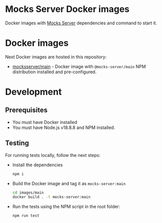 # Mocks Server Docker images

Docker images with [Mocks Server](https://www.mocks-server.org) dependencies and command to start it.

# Docker images

Next Docker images are hosted in this repository:

* [mocksserver/main](https://hub.docker.com/repository/docker/mocksserver/main) - Docker image with `@mocks-server/main` NPM distribution installed and pre-configured.

# Development

## Prerequisites

* You must have Docker installed
* You must have Node.js v18.8.8 and NPM installed.

## Testing

For running tests locally, follow the next steps:

* Install the dependencies
  ```sh
  npm i
  ```
* Build the Docker image and tag it as `mocks-server:main`
  ```sh
  cd images/main
  docker build . -t mocks-server:main
  ```
* Run the tests using the NPM script in the root folder:
  ```sh
  npm run test
  ```